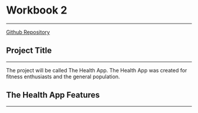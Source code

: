 # Workbook 2
---


[Github Repository](https://github.com/JordanWalling/workbook2)

## Project Title 
---
The project will be called The Health App. The Health App was created for fitness enthusiasts and the general population. 

## The Health App Features
---

